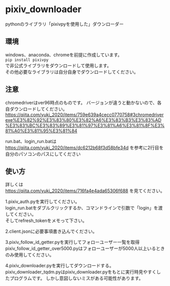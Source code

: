 # pixiv_downloader
pythonのライブラリ「pixivpyを使用した」ダウンローダー

## 環境
windows、anaconda、chromeを前提に作成しています。  
`pip install pixivpy`  
で非公式ライブラリをダウンロードして使用します。  
その他必要なライブラリは自分自身でダウンロードしてください。  

## 注意
chromedriverはver96時点のものです。
バージョンが違うと動かないので、各自ダウンロードしてください。
https://qiita.com/yuki_2020/items/759e639a4cecc0770758#3chromedriverexe%E3%82%92%E3%83%80%E3%82%A6%E3%83%B3%E3%83%AD%E3%83%BC%E3%83%89%E3%81%97%E3%81%A6%E3%81%8F%E3%81%A0%E3%81%95%E3%81%84

run.bat、login_run.batは
https://qiita.com/yuki_2020/items/dc6212b68f3d58bfe34d
を参考に2行目を自分のパソコンのパスにしてください

## 使い方

詳しくは  
https://qiita.com/yuki_2020/items/716fa4e4ada65306f688
を見てください。  



1.pixiv_auth.pyを実行してください。  
login_run.batをダブルクリックするか、コマンドラインで引数で「login」を渡してください。  
そしてrefresh_tokenをメモって下さい。

2.client.jsonに必要事項書き込んでください。

3.pixiv_follow_id_getter.pyを実行してフォローユーザー一覧を取得  
pixiv_follow_id_getter_over5000.pyはフォローユーザーが5000人以上いるときのみ使用してください。

4.pixiv_downloader.pyを実行してダウンロードする。  
pixiv_downloader_tqdm.pyはpixiv_downloader.pyをもとに実行時見やすくしたプログラムです。
しかし意図しないミスがある可能性があります。

